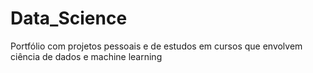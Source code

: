 # Data_Science
Portfólio com projetos pessoais e de estudos em cursos que envolvem ciência de dados e machine learning
